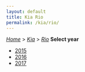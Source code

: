 ```yaml
---
layout: default
title: Kia Rio
permalink: /kia/rio/
---
```

[*Home*](/) > [*Kia*](/kia/) > [*Rio*](/kia/rio/)
**Select year**
- [2015](/kia/rio/2015/)
- [2016](/kia/rio/2016/)
- [2017](/kia/rio/2017/)
